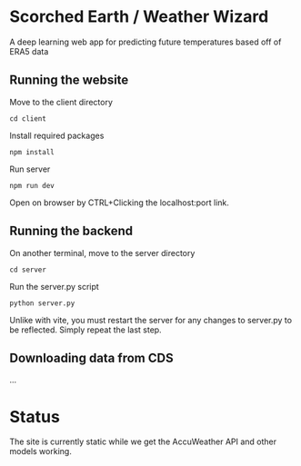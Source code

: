 # Scorched Earth / Weather Wizard
A deep learning web app for predicting future temperatures based off of ERA5 data

## Running the website
Move to the client directory

    cd client
    
Install required packages
  
    npm install
  
Run server

    npm run dev
    
Open on browser by CTRL+Clicking the localhost:port link.

## Running the backend
On another terminal, move to the server directory

    cd server
    
Run the server.py script

    python server.py
    
Unlike with vite, you must restart the server for any changes to server.py to be reflected. Simply repeat the last step.

## Downloading data from CDS
...

# Status
The site is currently static while we get the AccuWeather API and other models working.
